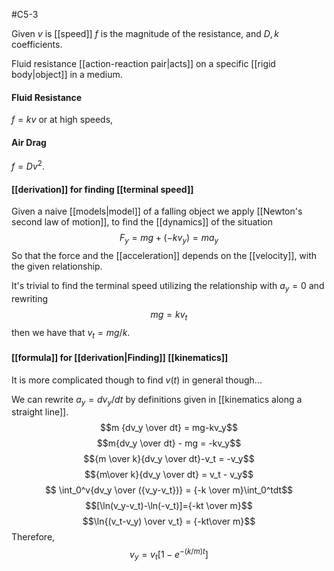 #C5-3 

Given $v$ is [[speed]] $f$ is the magnitude of the resistance, and $D, k$ coefficients.

Fluid resistance [[action-reaction pair|acts]] on a specific [[rigid body|object]] in a medium.

#### Fluid Resistance
$f = kv$ or at high speeds,

#### Air Drag
$f = Dv^2$.

#### [[derivation]] for finding [[terminal speed]]
Given a naive [[models|model]] of a falling object we apply [[Newton's second law of motion]], to find the [[dynamics]] of the situation $$F_y = mg + (-kv_y) = ma_y$$
So that the force and the [[acceleration]] depends on the [[velocity]], with the given relationship.

It's trivial to find the terminal speed utilizing the relationship with $a_y=0$ and rewriting $$mg = kv_t$$ then we have that $v_t = mg/k$.

#### [[formula]] for [[derivation|Finding]] [[kinematics]]
It is more complicated though to find $v(t)$ in general though...

We can rewrite $a_y = {dv_y / dt}$ by definitions given in [[kinematics along a straight line]].
$$m {dv_y \over dt} = mg-kv_y$$
$$m{dv_y \over dt} - mg = -kv_y$$ $${m \over k}{dv_y \over dt}-v_t = -v_y$$
$${m\over k}{dv_y \over dt} = v_t - v_y$$
$$ \int_0^v{dv_y \over ({v_y-v_t})} = {-k \over m}\int_0^tdt$$
$$[\ln(v_y-v_t)-\ln(-v_t)]={-kt \over m}$$
$$\ln{(v_t-v_y) \over v_t} = {-kt\over m}$$
Therefore, $$v_y = v_t[1 - e^{-(k/m)t}]$$
